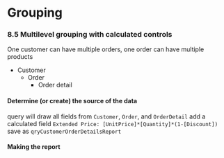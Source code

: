 # Grouping
### 8.5 Multilevel grouping with calculated controls
One customer can have multiple orders, one order can have multiple products
- Customer
	- Order
		- Order detail
#### Determine (or create) the source of the data
query will draw all fields from `Customer`, `Order`, and `OrderDetail`
add a calculated field `Extended Price: [UnitPrice]*[Quantity]*(1-[Discount])`
save as `qryCustomerOrderDetailsReport`
#### Making the report
